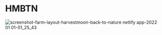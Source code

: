 # HMBTN
![screenshot-farm-layout-harvestmoon-back-to-nature netlify app-2022 01 01-01_25_43](https://user-images.githubusercontent.com/76786176/147835645-ab371bf8-88b5-4b6e-a5cc-b0de8c84297f.png)

